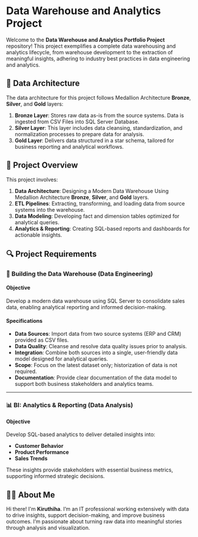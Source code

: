# Data Warehouse and Analytics Project

Welcome to the **Data Warehouse and Analytics Portfolio Project** repository!
This project exemplifies a complete data warehousing and analytics lifecycle, from warehouse development to the extraction of meaningful insights, adhering to industry best practices in data engineering and analytics.

## 🧮 Data Architecture

The data architecture for this project follows Medallion Architecture **Bronze**, **Silver**, and **Gold** layers:

1. **Bronze Layer**: Stores raw data as-is from the source systems. Data is ingested from CSV Files into SQL Server Database.
2. **Silver Layer**: This layer includes data cleansing, standardization, and normalization processes to prepare data for analysis.
3. **Gold Layer**: Delivers data structured in a star schema, tailored for business reporting and analytical workflows.

## 📌 Project Overview

This project involves:

1. **Data Architecture**: Designing a Modern Data Warehouse Using Medallion Architecture **Bronze**, **Silver**, and **Gold** layers.
2. **ETL Pipelines**: Extracting, transforming, and loading data from source systems into the warehouse.
3. **Data Modeling**: Developing fact and dimension tables optimized for analytical queries.
4. **Analytics & Reporting**: Creating SQL-based reports and dashboards for actionable insights.

  ## 🔍 Project Requirements

### 🧱 Building the Data Warehouse (Data Engineering)

#### Objective
Develop a modern data warehouse using SQL Server to consolidate sales data, enabling analytical reporting and informed decision-making.

#### Specifications
- **Data Sources**: Import data from two source systems (ERP and CRM) provided as CSV files.
- **Data Quality**: Cleanse and resolve data quality issues prior to analysis.
- **Integration**: Combine both sources into a single, user-friendly data model designed for analytical queries.
- **Scope**: Focus on the latest dataset only; historization of data is not required.
- **Documentation**: Provide clear documentation of the data model to support both business stakeholders and analytics teams.

---

### 📊 BI: Analytics & Reporting (Data Analysis)

#### Objective
Develop SQL-based analytics to deliver detailed insights into:
- **Customer Behavior**
- **Product Performance**
- **Sales Trends**

These insights provide stakeholders with essential business metrics, supporting informed strategic decisions.

## 🧑‍💻 About Me

Hi there! I'm **Kiruthiha**. I’m an IT professional working extensively with data to drive insights, support decision-making, and improve business outcomes. I’m passionate about turning raw data into meaningful stories through analysis and visualization.

